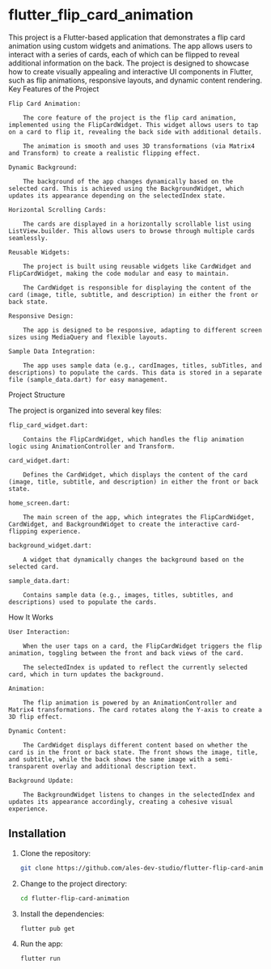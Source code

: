 # flutter_flip_card_animation

This project is a Flutter-based application that demonstrates a flip card animation using custom widgets and animations. The app allows users to interact with a series of cards, each of which can be flipped to reveal additional information on the back. The project is designed to showcase how to create visually appealing and interactive UI components in Flutter, such as flip animations, responsive layouts, and dynamic content rendering.
Key Features of the Project

    Flip Card Animation:

        The core feature of the project is the flip card animation, implemented using the FlipCardWidget. This widget allows users to tap on a card to flip it, revealing the back side with additional details.

        The animation is smooth and uses 3D transformations (via Matrix4 and Transform) to create a realistic flipping effect.

    Dynamic Background:

        The background of the app changes dynamically based on the selected card. This is achieved using the BackgroundWidget, which updates its appearance depending on the selectedIndex state.

    Horizontal Scrolling Cards:

        The cards are displayed in a horizontally scrollable list using ListView.builder. This allows users to browse through multiple cards seamlessly.

    Reusable Widgets:

        The project is built using reusable widgets like CardWidget and FlipCardWidget, making the code modular and easy to maintain.

        The CardWidget is responsible for displaying the content of the card (image, title, subtitle, and description) in either the front or back state.

    Responsive Design:

        The app is designed to be responsive, adapting to different screen sizes using MediaQuery and flexible layouts.

    Sample Data Integration:

        The app uses sample data (e.g., cardImages, titles, subTitles, and descriptions) to populate the cards. This data is stored in a separate file (sample_data.dart) for easy management.

Project Structure

The project is organized into several key files:

    flip_card_widget.dart:

        Contains the FlipCardWidget, which handles the flip animation logic using AnimationController and Transform.

    card_widget.dart:

        Defines the CardWidget, which displays the content of the card (image, title, subtitle, and description) in either the front or back state.

    home_screen.dart:

        The main screen of the app, which integrates the FlipCardWidget, CardWidget, and BackgroundWidget to create the interactive card-flipping experience.

    background_widget.dart:

        A widget that dynamically changes the background based on the selected card.

    sample_data.dart:

        Contains sample data (e.g., images, titles, subtitles, and descriptions) used to populate the cards.

How It Works

    User Interaction:

        When the user taps on a card, the FlipCardWidget triggers the flip animation, toggling between the front and back views of the card.

        The selectedIndex is updated to reflect the currently selected card, which in turn updates the background.

    Animation:

        The flip animation is powered by an AnimationController and Matrix4 transformations. The card rotates along the Y-axis to create a 3D flip effect.

    Dynamic Content:

        The CardWidget displays different content based on whether the card is in the front or back state. The front shows the image, title, and subtitle, while the back shows the same image with a semi-transparent overlay and additional description text.

    Background Update:

        The BackgroundWidget listens to changes in the selectedIndex and updates its appearance accordingly, creating a cohesive visual experience.
        

## Installation

1. Clone the repository:

   ```bash
   git clone https://github.com/ales-dev-studio/flutter-flip-card-animation.git
   ```

2. Change to the project directory:

   ```bash
   cd flutter-flip-card-animation
   ```

3. Install the dependencies:

   ```bash
   flutter pub get
   ```

4. Run the app:

   ```bash
   flutter run
   ```
